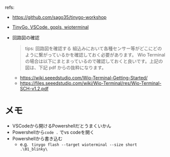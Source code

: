 refs:
- https://github.com/sago35/tinygo-workshop
- [TinyGo, VSCode, gopls, wioterminal](https://qiita.com/sago35/items/c30cbce4a0a3e12d899c)
- 回路図の確認
    >tips: 回路図を確認する
    組込みにおいて各種センサー等がどこにどのように繋がっているかを確認しておく必要があります。 Wio Terminal の場合は以下にまとまっているので確認しておくと良いです。上記の図は、下記 pdf からの抜粋になります。

    - https://wiki.seeedstudio.com/Wio-Terminal-Getting-Started/
    - https://files.seeedstudio.com/wiki/Wio-Terminal/res/Wio-Terminal-SCH-v1.2.pdf


# メモ
- VSCodeから開けるPowershellだとうまくいかん
- Powershellから`code .` でvs codeを開く
- Powershellから書き込む
    - e.g. ` tinygo flash --target wioterminal --size short .\01_blinky\`